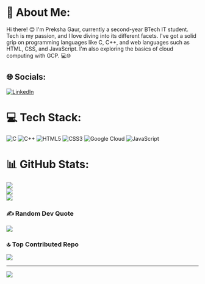# 💫 About Me:
Hi there! 😊 I'm Preksha Gaur, currently a second-year BTech IT student. Tech is my passion, and I love diving into its different facets. I've got a solid grip on programming languages like C, C++, and web languages such as HTML, CSS, and JavaScript. I'm also exploring the basics of cloud computing with GCP. 💻🌐

## 🌐 Socials:
[![LinkedIn](https://img.shields.io/badge/LinkedIn-%230077B5.svg?logo=linkedin&logoColor=white)](https://linkedin.com/in/https://www.linkedin.com/in/preksha-gaur-4439bb25a/) 

# 💻 Tech Stack:
![C](https://img.shields.io/badge/c-%2300599C.svg?style=for-the-badge&logo=c&logoColor=white) ![C++](https://img.shields.io/badge/c++-%2300599C.svg?style=for-the-badge&logo=c%2B%2B&logoColor=white) ![HTML5](https://img.shields.io/badge/html5-%23E34F26.svg?style=for-the-badge&logo=html5&logoColor=white) ![CSS3](https://img.shields.io/badge/css3-%231572B6.svg?style=for-the-badge&logo=css3&logoColor=white) ![Google Cloud](https://img.shields.io/badge/GoogleCloud-%234285F4.svg?style=for-the-badge&logo=google-cloud&logoColor=white) ![JavaScript](https://img.shields.io/badge/javascript-%23323330.svg?style=for-the-badge&logo=javascript&logoColor=%23F7DF1E)
# 📊 GitHub Stats:
![](https://github-readme-stats.vercel.app/api?username=Gaurpreksha2004&theme=react&hide_border=true&include_all_commits=true&count_private=true)<br/>
![](https://github-readme-streak-stats.herokuapp.com/?user=Gaurpreksha2004&theme=react&hide_border=true)<br/>
![](https://github-readme-stats.vercel.app/api/top-langs/?username=Gaurpreksha2004&theme=react&hide_border=true&include_all_commits=true&count_private=true&layout=compact)

### ✍️ Random Dev Quote
![](https://quotes-github-readme.vercel.app/api?type=horizontal&theme=light)

### 🔝 Top Contributed Repo
![](https://github-contributor-stats.vercel.app/api?username=Gaurpreksha2004&limit=5&theme=matrix&combine_all_yearly_contributions=true)

---
[![](https://visitcount.itsvg.in/api?id=Gaurpreksha2004&icon=0&color=5)](https://visitcount.itsvg.in)

<!-- Proudly created with GPRM ( https://gprm.itsvg.in ) -->
